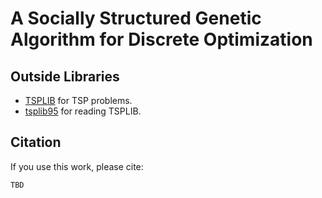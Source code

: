 # A Socially Structured Genetic Algorithm for Discrete Optimization

## Outside Libraries

- [TSPLIB](http://comopt.ifi.uni-heidelberg.de/software/TSPLIB95/tsp/) for TSP problems.
- [tsplib95](https://github.com/rhgrant10/tsplib95/tree/c9edc6bf905ff33e38c0f475e855b3d866d72dcd) for reading TSPLIB.


## Citation

If you use this work, please cite:

```
TBD
```